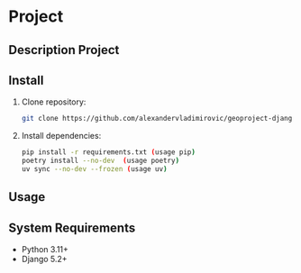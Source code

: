 # Project
<!-- this is short description -->

## Description Project
<!-- this is long description -->

## Install
1. Clone repository:
    ```bash
    git clone https://github.com/alexandervladimirovic/geoproject-django

2. Install dependencies:
    ```bash
    pip install -r requirements.txt (usage pip)
    poetry install --no-dev  (usage poetry)
    uv sync --no-dev --frozen (usage uv)

## Usage

## System Requirements
* Python 3.11+
* Django 5.2+
